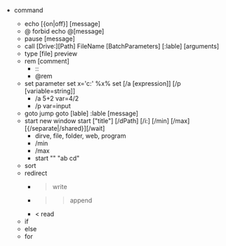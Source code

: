 - command

    - echo [{on|off}] [message]
    - @ forbid echo @[message]
    - pause [message]
    - call [Drive:][Path] FileName [BatchParameters] [:lable] [arguments]
    - type [file] preview
    - rem [comment]
      - ::
      - @rem
    - set parameter set x='c:\'  %x% set [/a [expression]] [/p [variable=string]]
        -   /a 5+2 var=4/2
        -   /p var=input
    - goto jump goto [lable]	:lable [message]
    - start new window start ["title"] [/dPath] [/i:] [/min] [/max][{/separate|/shared}][/wait]
        -   dirve, file, folder, web, program
        -   /min
        -   /max
        -   start "" "ab cd"
    -   sort
    -   redirect
        -   >   write
        -   >>  append
        -   <   read
    - if 
    - else
    - for